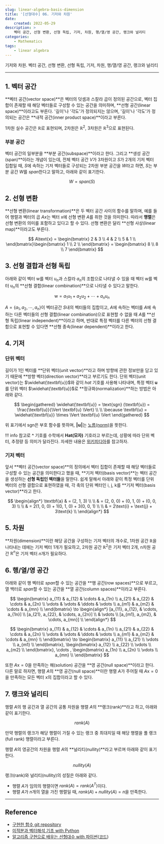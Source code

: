 ```yaml
---
slug: linear-algebra-basis-dimension
title: '[선형대수] 06. 기저와 차원'
date:
    created: 2022-05-29
description: >
    벡터 공간, 선형 변환, 선형 독립, 기저, 차원, 행/열/영 공간, 랭크와 널리티
categories:
    - Mathematics
tags:
    - linear algebra
---
```


기저와 차원. 벡터 공간, 선형 변환, 선형 독립, 기저, 차원, 행/열/영 공간, 랭크와 널리티  

<!-- more -->

---

## 1. 벡터 공간

**벡터 공간(vector space)**은 벡터의 덧셈과 스칼라 곱이 정의된 공간으로, 벡터 집합이 존재할 때 해당 벡터들로 구성할 수 있는 공간을 의미하며, **선형 공간(linear space)**이라고도 부른다. '길이'나 '각도'가 정의되지는 않으며, '길이'나 '각도'가 정의되는 공간은 **내적 공간(inner product space)**이라고 부른다.  

1차원 실수 공간은 $\mathbb{R}$로 표현되며, 2차원은 $\mathbb{R}^{2}$, 3차원은 $\mathbb{R}^{3}$으로 표현된다.  

### 부분 공간

벡터 공간의 일부분을 **부분 공간(subspace)**이라고 한다. 그리고 **생성 공간(span)**이라는 개념이 있는데, 전체 벡터 공간 $V$가 3차원이고 $S$가 2개의 기저 벡터 집합일 때, $S$에 속하는 기저 벡터들로 구성되는 2차원 부분 공간을 $W$라고 하면, $S$는 부분 공간 $W$를 $span$한다고 말하고, 아래와 같이 표기한다.  

$$
W = span(S)
$$

## 2. 선형 변환

**선형 변환(linear transformation)**은 두 벡터 공간 사이의 함수를 말하며, 예를 들어 행렬과 벡터의 곱 $Ax$는 벡터 $\text{x}$에 선형 변환 $A$를 취한 것을 의미한다. 따라서 **행렬**은 선형 변환의 의미를 포함하고 있다고 할 수 있다. 선형 변환은 달리 **선형 사상(linear map)**이라고도 부른다.  

$$
A\text{x} = \begin{bmatrix}
2 & 3 \\
4 & 2 \\
5 & 1 \\
\end{bmatrix}\begin{bmatrix}
1 \\
2 \\
\end{bmatrix}
= \begin{bmatrix}
8 \\
8 \\
7
\end{bmatrix}
$$

## 3. 선형 결합과 선형 독립

아래와 같이 벡터 $\text{w}$를 벡터 $\text{u}_{n}$과 스칼라 $a_{n}$의 조합으로 나타낼 수 있을 때 벡터 $\text{w}$를 벡터 $\text{u}_{n}$의 **선형 결합(linear combination)**으로 나타낼 수 있다고 말한다.  

$$
\text{w} = a_{1}\text{u}_{1} + a_{2}\text{u}_{2} + \cdots + a_{n}\text{u}_{n}
$$

$A = \{a_{1}, a_{2}, \cdots, a_{n}\}$이 벡터공간 $S$내의 벡터들의 집합이고, $A$에 속하는 벡터를 $A$에 속하는 다른 벡터들의 선형 결합(linear combination)으로 표현할 수 없을 때 $A$를 **선형 독립(linear independent)**이라고 하며, 반대로 특정 벡터를 다른 벡터의 선형 결합으로 표현할 수 있다면 **선형 종속(linear dependent)**이라고 한다.  

## 4. 기저

### 단위 벡터

길이가 1인 벡터를 **단위 벡터(unit vector)**라고 하며 방향에 관한 정보만을 담고 있기 때문에 **방향 벡터(direction vector)**라고 부르기도 한다. 단위 벡터(unit vector)는 $\widehat{\textbf{u}}$와 같이 $hat$ 기호를 사용해 나타내며, 특정 벡터 $\textbf{u}$를 단위 벡터 $\widehat{\textbf{u}}$로 **정규화(normalization)**하는 방법은 아래와 같다.  

$$
\begin{gathered}
\widehat{\textbf{u}} = \text{sgn} (\textbf{u}) = \frac{\textbf{u}}{\Vert \textbf{u} \Vert} \\
\\
\because \textbf{u} = \widehat{\textbf{u}} \times \Vert \textbf{u} \Vert
\end{gathered}
$$

위 표기에서 $\text{sgn}$은 부호 함수를 뜻하며, $\Vert \textbf{u} \Vert$는 [노름(norm)](./2022-06-05-linear_algebra_inner_product_norm.md/#2-노름norm)을 뜻한다.  

!!! info
    참고로 **^** 기호를 수학에서 **Hat(모자)** 기호라고 부르는데, 상황에 따라 단위 벡터, 추정량 등 의미가 달라진다. 자세한 내용은 [위키피디아](https://en.wikipedia.org/wiki/Hat_operator)를 참고하자.  

### 기저 벡터

앞서 **벡터 공간(vector space)**의 정의에서 벡터 집합이 존재할 때 해당 벡터들로 구성할 수 있는 공간을 의미한다고 했을 때, **기저 벡터(basis vector)**는 벡터 공간을 생성하는 **선형 독립인 벡터들**을 말한다. 쉽게 말해서 아래와 같이 특정 벡터를 단위 벡터의 선형 결합으로 표현하였을 때, 각 축의 단위 벡터인 $\text{i, j, k}$를 **기저 벡터(basis vector)**라고 한다.  

$$
\begin{align*}
\textbf{a} & = (2, 1, 3) \\
\\
& = (2, 0, 0) + (0, 1, 0) + (0, 0, 3) \\
\\
& = 2(1, 0, 0) + 1(0, 1, 0) + 3(0, 0, 1) \\
\\
& = 2\text{i} + \text{j} + 3\text{k} \\
\end{align*}
$$

## 5. 차원

**차원(dimension)**이란 해당 공간을 구성하는 기저 벡터의 개수로, 1차원 공간 $\mathbb{R}$을 나타내는 데에는 기저 벡터 1개가 필요하고, 2차원 공간 $\mathbb{R}^{2}$은 기저 벡터 2개, n차원 공간 $\mathbb{R}^{n}$은 기저 벡터 $n$개가 필요하다.  

## 6. 행/열/영 공간

아래와 같이 행 벡터로 $span$할 수 있는 공간을 **행 공간(row spaces)**으로 부르고, 열 백터로 $span$할 수 있는 공간을 **열 공간(column spaces)**이라고 부른다.

$$
\begin{bmatrix}
a_{11} & a_{12} & \cdots & a_{1n} \\
a_{21} & a_{22} & \cdots & a_{2n} \\
\vdots & \vdots & \ddots & \vdots \\
a_{m1} & a_{m2} & \cdots & a_{mn} \\
\end{bmatrix}
\to \begin{align*}
[a_{11}, a_{12}, & \cdots, a_{1n}] \\
[a_{21}, a_{22}, & \cdots, a_{2n}] \\
& \vdots \\
[a_{m1}, a_{m2}, & \cdots, a_{mn}] \\
\end{align*}
$$

$$
\begin{bmatrix}
a_{11} & a_{12} & \cdots & a_{1n} \\
a_{21} & a_{22} & \cdots & a_{2n} \\
\vdots & \vdots & \ddots & \vdots \\
a_{m1} & a_{m2} & \cdots & a_{mn} \\
\end{bmatrix}
\to \begin{bmatrix}
a_{11} \\
a_{21} \\
\vdots \\
a_{m1} \\
\end{bmatrix},
\begin{bmatrix}
a_{12} \\
a_{22} \\
\vdots \\
a_{m2} \\
\end{bmatrix},
\cdots ,
\begin{bmatrix}
a_{1n} \\
a_{2n} \\
\vdots \\
a_{mn} \\
\end{bmatrix}
$$

또한 $A\text{x} = 0$을 만족하는 해(solution) 공간을 **영 공간(null space)**이라고 한다. 다른 말로 하자면, 행렬 $A$의 **영 공간(null space)**이란 행렬 $A$가 주어질 때 $A\text{x} = 0$을 만족하는 모든 벡터 $\text{x}$의 집합이라고 할 수 있다.  

## 7. 랭크와 널리티

행렬 $A$의 행 공간과 열 공간의 공통 차원을 행렬 $A$의 **랭크(rank)**라고 하고, 아래와 같이 표기한다.  

$$
rank(A)
$$

만약 행렬의 랭크가 해당 행렬이 가질 수 있는 랭크 중 최대치일 때 해당 행렬을 풀 랭크(full rank) 행렬이라고 부른다.

행렬 $A$의 영공간의 차원을 행렬 $A$의 **널리티(nullity)**라고 부르며 아래와 같이 표기한다.  

$$
nullity(A)
$$

랭크(rank)와 널리티(nullity)의 성질은 아래와 같다.  

- 행렬 $A$가 임의의 행렬이면 $rank(A) = rank(A^{T})$이다.
- 행렬 $A$가 $n$개의 열을 가진 행렬일 때, $rank(A) + nullity(A) = n$을 만족한다.

---
## Reference
- [구현한 함수 git repository](https://github.com/djccnt15/mathematics)
- [미적분과 벡터해석 기초 with Python](http://www.kyobobook.co.kr/product/detailViewKor.laf?mallGb=KOR&ejkGb=KOR&barcode=9791160735314)
- [알고리즘 구현으로 배우는 선형대수 with 파이썬](http://www.kyobobook.co.kr/product/detailViewKor.laf?mallGb=KOR&ejkGb=KOR&barcode=9791165921125)([코드](https://github.com/bjpublic/linearalgebra))
